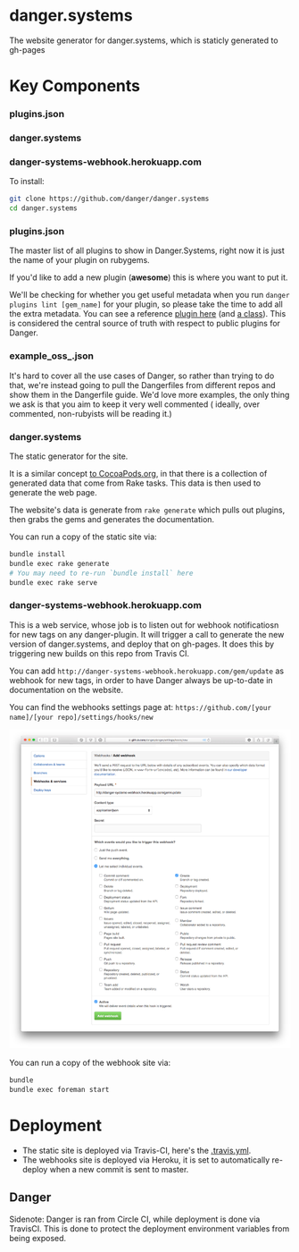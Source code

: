 # danger.systems
The website generator for danger.systems, which is staticly generated to gh-pages

# Key Components

### plugins.json
### danger.systems
### danger-systems-webhook.herokuapp.com


To install:
``` sh
git clone https://github.com/danger/danger.systems
cd danger.systems
```

### plugins.json

The master list of all plugins to show in Danger.Systems, right now it is just the name of your plugin on rubygems.

If you'd like to add a new plugin (**awesome**) this is where you want to put it.

We'll be checking for whether you get useful metadata when you run `danger plugins lint [gem_name]` for your plugin, so please take the time to add all the extra metadata. You can see a reference [plugin here](https://github.com/dbgrandi/danger-prose) (and [a class](https://github.com/dbgrandi/danger-prose/blob/master/lib/danger_plugin.rb)). This is considered the central source of truth with respect to public plugins for Danger.

### example_oss_.json

It's hard to cover all the use cases of Danger, so rather than trying to do that, we're instead going to pull the Dangerfiles from different repos and show them in the Dangerfile guide. We'd love more examples, the only thing we ask is that you aim to keep it very well commented ( ideally, over commented, non-rubyists will be reading it.)

### danger.systems

The static generator for the site.

It is a similar concept [to CocoaPods.org](https://github.com/cocoapods/cocoapods.org), in that there is a collection of generated data that come from Rake tasks. This data is then used to generate the web page.

The website's data is generate from `rake generate` which pulls out plugins, then grabs the gems and generates the documentation.

You can run a copy of the static site via:

``` sh
bundle install
bundle exec rake generate
# You may need to re-run `bundle install` here
bundle exec rake serve
```

### danger-systems-webhook.herokuapp.com

This is a web service, whose job is to listen out for webhook notificatiosn for new tags on any danger-plugin.
It will trigger a call to generate the new version of danger.systems, and deploy that on gh-pages. It does this by triggering new builds on this repo from Travis CI.

You can add `http://danger-systems-webhook.herokuapp.com/gem/update` as webhook for new tags, in order to have Danger always be up-to-date in documentation on the website.

You can find the webhooks settings page at: `https://github.com/[your name]/[your repo]/settings/hooks/new`

![Webhook Preview](docs/example_webhook.png)

You can run a copy of the webhook site via:

``` sh
bundle
bundle exec foreman start
```

# Deployment

* The static site is deployed via Travis-CI, here's the [.travis.yml](.travis.yml).
* The webhooks site is deployed via Heroku, it is set to automatically re-deploy when a new commit is sent to master.

## Danger

Sidenote: Danger is ran from Circle CI, while deployment is done via TravisCI. This is done to protect the deployment environment variables from being exposed.
